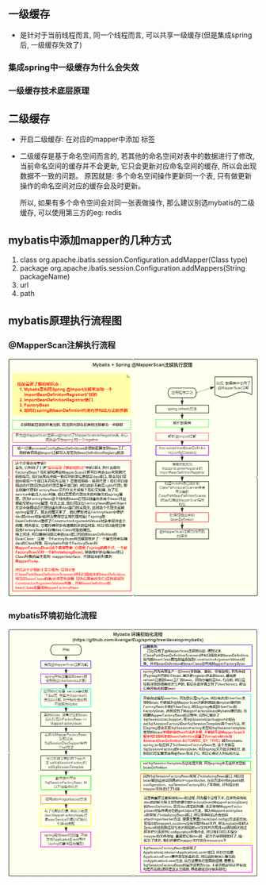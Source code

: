 ## 一级缓存
  
  * 是针对于当前线程而言, 同一个线程而言, 可以共享一级缓存(但是集成spring后, 一级缓存失效了)
  
### 集成spring中一级缓存为什么会失效

### 一级缓存技术底层原理
  
## 二级缓存
  
  * 开启二级缓存: 在对应的mapper中添加 <cache /> 标签
  * 二级缓存是基于命名空间而言的, 若其他的命名空间对表中的数据进行了修改, 当前命名空间的缓存并不会更新, 
    它只会更新对应命名空间的缓存, 所以会出现数据不一致的问题。 原因就是: 多个命名空间操作更新同一个表,
    只有做更新操作的命名空间对应的缓存会及时更新。
    
    所以, 如果有多个命令空间会对同一张表做操作, 那么建议别选mybatis的二级缓存, 可以使用第三方的eg: redis
    
## mybatis中添加mapper的几种方式
  1. class
     org.apache.ibatis.session.Configuration.addMapper(Class<T> type)
  2. package
     org.apache.ibatis.session.Configuration.addMappers(String packageName)
  3. url
  4. path
  
## mybatis原理执行流程图

### @MapperScan注解执行流程

![@MapperScan注解执行流程](https://github.com/AvengerEug/spring/blob/develop/mybatis/@MapperScan注解执行流程.png)

### mybatis环境初始化流程

![@mybatis环境初始化流程](https://github.com/AvengerEug/spring/blob/develop/mybatis/mybatis环境初始化流程.png)